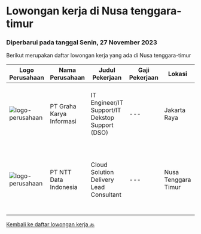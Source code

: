 
  # Lowongan kerja di Nusa tenggara-timur

  ### Diperbarui pada tanggal Senin, 27 November 2023

  Berikut merupakan daftar lowongan kerja yang ada di Nusa tenggara-timur

  |Logo Perusahaan | Nama Perusahaan | Judul Pekerjaan | Gaji Pekerjaan | Lokasi | Deskripsi | Tanggal diunggah | Pranala |
  | -------------- | --------------- | --------------- | --------- | --------- | -------------- | ------- | ----------- |
  |![logo-perusahaan](https://image-service-cdn.seek.com.au/c318dd0b699c6160d2411e7473745c289633be44/ee4dce1061f3f616224767ad58cb2fc751b8d2dc)|PT Graha Karya Informasi|IT Engineer/IT Support/IT Dekstop Support (DSO)|---|Jakarta Raya|Requirements:1. Minimum 6 Months as an IT Support (Fresh Graduate are welcome to apply)2. Bachelor's Degree in Computer/ IT or equivalent3. Have...|Rabu, 08 November 2023|https://www.jobstreet.co.id/id/job/it-engineer-it-support-it-dekstop-support-dso-4522798?token=0~966b88f8-cca0-405c-b77c-89c3058550f5&sectionRank=1&jobId=jobstreet-id-job-4522798|
|![logo-perusahaan](https://image-service-cdn.seek.com.au/5c07f6241f19f0664e51c3542e05aead1ea7cc15/ee4dce1061f3f616224767ad58cb2fc751b8d2dc)|PT NTT Data Indonesia|Cloud Solution Delivery Lead Consultant|---|Nusa Tenggara Timur|Apply nowDate: Nov 15, 2023Location: Any NTT location, KA, IN*************** { display: inline; }Company: NTT DATA ServicesReq ID: 242390 NTT DATA...|Rabu, 15 November 2023|https://www.jobstreet.co.id/id/job/cloud-solution-delivery-lead-consultant-1037407006?token=0~966b88f8-cca0-405c-b77c-89c3058550f5&sectionRank=2&jobId=jobstreet-id-job-1037407006|


  [Kembali ke daftar lowongan kerja 🔙](../README.md#daftar-lowongan-kerja)
  
